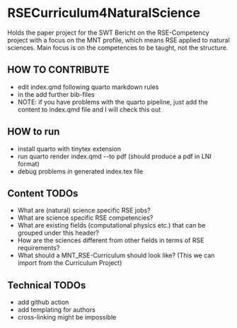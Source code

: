 # RSECurriculum4NaturalScience
Holds the paper project for the SWT Bericht on the RSE-Competency project with a focus on the MNT profile, which means RSE
applied to natural sciences. Main focus is on the competences to be taught, not the structure.

## HOW TO CONTRIBUTE

- edit index.qmd following quarto markdown rules
- in the add further bib-files
- NOTE: if you have problems with the quarto pipeline, just add the content to index.qmd file and I will check this out

## HOW to run

- install quarto with tinytex extension
- run quarto render index.qmd --to pdf (should produce a pdf in LNI format)
- debug problems in generated index.tex file


## Content TODOs

-	What are (natural) science specific RSE jobs?
-	What are science specific RSE competencies?
-	What are existing fields (computational physics etc.) that can be grouped under this header?
-	How are the sciences different from other fields in terms of RSE requirements?
-	What should a MNT_RSE-Curriculum should look like? (This we can import from the Curriculum Project)


## Technical TODOs

- add github action
- add templating for authors
- cross-linking might be impossible

